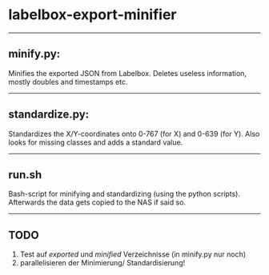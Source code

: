 # labelbox-export-minifier
---

## minify.py:
Minifies the exported JSON from Labelbox.
Deletes useless information, mostly doubles and timestamps etc.

---

## standardize.py:
Standardizes the X/Y-coordinates onto 0-767 (for X) and 0-639 (for Y).
Also looks for missing classes and adds a standard value.

---

## run.sh
Bash-script for minifying and standardizing (using the python scripts).
Afterwards the data gets copied to the NAS if said so.

---

## TODO
1. Test auf *exported* und *minified* Verzeichnisse (in minify.py nur noch)
2. parallelisieren der Minimierung/ Standardisierung!
